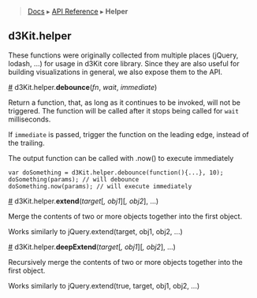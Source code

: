 > [Docs](README.md) ▸ [API Reference](API.md) ▸ **Helper**

## d3Kit.helper

These functions were originally collected from multiple places (jQuery, lodash, ...) for usage in d3Kit core library. Since they are also useful for building visualizations in general, we also expose them to the API.

<a name="debounce" href="Helper#debounce">#</a> d3Kit.helper.**debounce**(*fn*, *wait*, *immediate*)

Return a function, that, as long as it continues to be invoked, will not be triggered.
The function will be called after it stops being called for ```wait``` milliseconds.

If ```immediate``` is passed, trigger the function on the leading edge, instead of the trailing.

The output function can be called with .now() to execute immediately

```
var doSomething = d3Kit.helper.debounce(function(){...}, 10);
doSomething(params); // will debounce
doSomething.now(params); // will execute immediately
```

<a name="extend" href="Helper#extend">#</a> d3Kit.helper.**extend**(*target*[*, obj1*][*, obj2*], ...)

Merge the contents of two or more objects together into the first object.

Works similarly to jQuery.extend(target, obj1, obj2, ...)

<a name="deepExtend" href="Helper#deepExtend">#</a> d3Kit.helper.**deepExtend**(*target*[*, obj1*][*, obj2*], ...)

Recursively merge the contents of two or more objects together into the first object.

Works similarly to jQuery.extend(true, target, obj1, obj2, ...)
